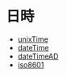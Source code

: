 # 日時

* [unixTime](unix_time)
* [dateTime](date_time)
* [dateTimeAD](date_time_ad)
* [iso8601](iso8601)